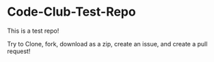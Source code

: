 # Code-Club-Test-Repo

This is a test repo!

Try to Clone, fork, download as a zip, create an issue, and create a pull request!
